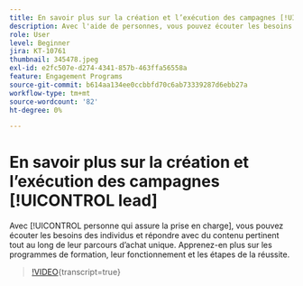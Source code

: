 ```yaml
---
title: En savoir plus sur la création et l’exécution des campagnes [!UICONTROL lead]
description: Avec l'aide de personnes, vous pouvez écouter les besoins des individus et répondre avec du contenu pertinent tout au long de leur parcours client unique. Apprenez-en plus sur les programmes de formation, leur fonctionnement et les étapes de la réussite.
role: User
level: Beginner
jira: KT-10761
thumbnail: 345478.jpeg
exl-id: e2fc507e-d274-4341-857b-463ffa56558a
feature: Engagement Programs
source-git-commit: b614aa134ee0ccbbfd70c6ab73339287d6ebb27a
workflow-type: tm+mt
source-wordcount: '82'
ht-degree: 0%

---
```


# En savoir plus sur la création et l’exécution des campagnes [!UICONTROL lead]

Avec [!UICONTROL personne qui assure la prise en charge], vous pouvez écouter les besoins des individus et répondre avec du contenu pertinent tout au long de leur parcours d’achat unique. Apprenez-en plus sur les programmes de formation, leur fonctionnement et les étapes de la réussite.

>[!VIDEO](https://video.tv.adobe.com/v/345478/?quality=12&learn=on){transcript=true}

